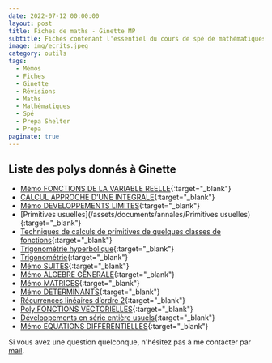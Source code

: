 ```yaml
---
date: 2022-07-12 00:00:00
layout: post
title: Fiches de maths - Ginette MP
subtitle: Fiches contenant l'essentiel du cours de spé de mathématiques
image: img/ecrits.jpeg
category: outils
tags:
  - Mémos
  - Fiches
  - Ginette
  - Révisions
  - Maths
  - Mathématiques
  - Spé
  - Prepa Shelter
  - Prepa
paginate: true
---
```


## Liste des polys donnés à Ginette 


- [Mémo FONCTIONS DE LA VARIABLE REELLE](/assets/documents/annales/foncunevarmemo.pdf){:target="_blank"}
- [CALCUL APPROCHE D’UNE INTEGRALE](assets/documents/annales/integraleapprochee.pdf){:target="_blank"}
- [Mémo DEVELOPPEMENTS LIMITES](/assets/documents/annales/devtslimitesmemo.pdf){:target="_blank"}
- [Primitives usuelles](/assets/documents/annales/Primitives usuelles){:target="_blank"}
- [Techniques de calculs de primitives de quelques classes de fonctions](/assets/documents/annales/integraleseleves.pdf){:target="_blank"}
- [Trigonométrie hyperbolique](/assets/documents/annales/trighypememo.pdf){:target="_blank"}
- [Trigonométrie](/assets/documents/annales/trigomemo.pdf){:target="_blank"}
- [Mémo SUITES](/assets/documents/annales/suitesmemo.pdf){:target="_blank"}
- [Mémo ALGEBRE GENERALE](/assets/documents/annales/algebregenmemo.pdf){:target="_blank"}
- [Mémo MATRICES](/assets/documents/annales/matricesmemo.pdf){:target="_blank"}
- [Mémo DETERMINANTS](/assets/documents/annales/determinantsmemo.pdf){:target="_blank"}
- [Récurrences linéaires d’ordre 2](/assets/documents/annales/reclin2.pdf){:target="_blank"}
- [Poly FONCTIONS VECTORIELLES](/assets/documents/annales/fonctvecteleves.pdf){:target="_blank"}
- [Développements en série entière usuels](/assets/documents/annales/dsememo.pdf){:target="_blank"}
- [Mémo EQUATIONS DIFFERENTIELLES](/assets/documents/annales/equadiffmemo.pdf){:target="_blank"}

Si vous avez une question quelconque, n'hésitez pas à me contacter par [mail](https://www.prepashelter.com/contact/).
